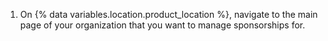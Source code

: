 1. On {% data variables.location.product_location %}, navigate to the main page of your organization that you want to manage sponsorships for.
